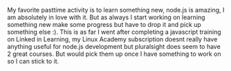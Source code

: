 My favorite pasttime activity is to learn something new, node.js is amazing, I am absolutely in love with it. But as always I start working on learning something new make some progress but have to drop it and pick up something else :). This is as far I went after completing a javascript training on Linked in Learning, my Linux Academy subscription doesnt really have anything useful for node.js development but pluralsight does seem to have 2 great courses. But would pick them up once I have something to work on so I can stick to it. 
